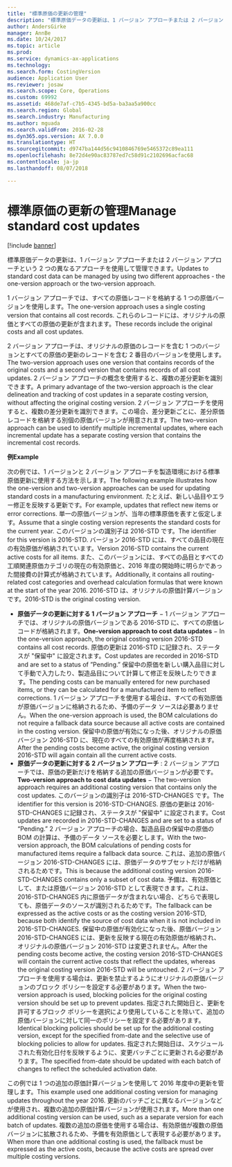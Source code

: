 ```yaml
---
title: "標準原価の更新の管理"
description: "標準原価データの更新は、1 バージョン アプローチまたは 2 バージョン アプローチという 2 つの異なるアプローチを使用して管理できます。"
author: AndersGirke
manager: AnnBe
ms.date: 10/24/2017
ms.topic: article
ms.prod: 
ms.service: dynamics-ax-applications
ms.technology: 
ms.search.form: CostingVersion
audience: Application User
ms.reviewer: josaw
ms.search.scope: Core, Operations
ms.custom: 69992
ms.assetid: 468de7af-c7b5-4345-bd5a-ba3aa5a900cc
ms.search.region: Global
ms.search.industry: Manufacturing
ms.author: mguada
ms.search.validFrom: 2016-02-28
ms.dyn365.ops.version: AX 7.0.0
ms.translationtype: HT
ms.sourcegitcommit: d9747ba144d56c9410846769e5465372c89ea111
ms.openlocfilehash: 8e72d4e90ac83787ed7c58d91c2102696acfac68
ms.contentlocale: ja-jp
ms.lasthandoff: 08/07/2018

---
```


# <a name="manage-standard-cost-updates"></a><span data-ttu-id="3342f-103">標準原価の更新の管理</span><span class="sxs-lookup"><span data-stu-id="3342f-103">Manage standard cost updates</span></span>

[!include [banner](../includes/banner.md)]

<span data-ttu-id="3342f-104">標準原価データの更新は、1 バージョン アプローチまたは 2 バージョン アプローチという 2 つの異なるアプローチを使用して管理できます。</span><span class="sxs-lookup"><span data-stu-id="3342f-104">Updates to standard cost data can be managed by using two different approaches - the one-version approach or the two-version approach.</span></span> 

<span data-ttu-id="3342f-105">1 バージョン アプローチでは、すべての原価レコードを格納する 1 つの原価バージョンを使用します。</span><span class="sxs-lookup"><span data-stu-id="3342f-105">The one-version approach uses a single costing version that contains all cost records.</span></span> <span data-ttu-id="3342f-106">これらのレコードには、オリジナルの原価とすべての原価の更新が含まれます。</span><span class="sxs-lookup"><span data-stu-id="3342f-106">These records include the original costs and all cost updates.</span></span>

<span data-ttu-id="3342f-107">2 バージョン アプローチは、オリジナルの原価のレコードを含む 1 つのバージョンとすべての原価の更新のレコードを含む 2 番目のバージョンを使用します。</span><span class="sxs-lookup"><span data-stu-id="3342f-107">The two-version approach uses one version that contains records of the original costs and a second version that contains records of all cost updates.</span></span> <span data-ttu-id="3342f-108">2 バージョン アプローチの概念を使用すると、複数の差分更新を識別できます。</span><span class="sxs-lookup"><span data-stu-id="3342f-108">A primary advantage of the two-version approach is the clear delineation and tracking of cost updates in a separate costing version, without affecting the original costing version.</span></span> <span data-ttu-id="3342f-109">2 バージョン アプローチを使用すると、複数の差分更新を識別できます。この場合、差分更新ごとに、差分原価レコードを格納する別個の原価バージョンが用意されます。</span><span class="sxs-lookup"><span data-stu-id="3342f-109">The two-version approach can be used to identify multiple incremental updates, where each incremental update has a separate costing version that contains the incremental cost records.</span></span> 

<span data-ttu-id="3342f-110">**例**</span><span class="sxs-lookup"><span data-stu-id="3342f-110">**Example**</span></span> 

<span data-ttu-id="3342f-111">次の例では、1 バージョンと 2 バージョン アプローチを製造環境における標準原価更新に使用する方法を示します。</span><span class="sxs-lookup"><span data-stu-id="3342f-111">The following example illustrates how the one-version and two-version approaches can be used for updating standard costs in a manufacturing environment.</span></span> <span data-ttu-id="3342f-112">たとえば、新しい品目やエラー修正を反映する更新です。</span><span class="sxs-lookup"><span data-stu-id="3342f-112">For example, updates that reflect new items or error corrections.</span></span> <span data-ttu-id="3342f-113">単一の原価バージョンが、当年の標準原価を表すと仮定します。</span><span class="sxs-lookup"><span data-stu-id="3342f-113">Assume that a single costing version represents the standard costs for the current year.</span></span> <span data-ttu-id="3342f-114">このバージョンの識別子は 2016-STD です。</span><span class="sxs-lookup"><span data-stu-id="3342f-114">The identifier for this version is 2016-STD.</span></span> <span data-ttu-id="3342f-115">バージョン 2016-STD には、すべての品目の現在の有効原価が格納されています。</span><span class="sxs-lookup"><span data-stu-id="3342f-115">Version 2016-STD contains the current active costs for all items.</span></span> <span data-ttu-id="3342f-116">また、このバージョンには、すべての品目とすべての工順関連原価カテゴリの現在の有効原価と、2016 年度の開始時に明らかであった間接費の計算式が格納されています。</span><span class="sxs-lookup"><span data-stu-id="3342f-116">Additionally, it contains all routing-related cost categories and overhead calculation formulas that were known at the start of the year 2016.</span></span> <span data-ttu-id="3342f-117">2016-STD は、オリジナルの原価計算バージョンです。</span><span class="sxs-lookup"><span data-stu-id="3342f-117">2016-STD is the original costing version.</span></span>

-   <span data-ttu-id="3342f-118">**原価データの更新に対する 1 バージョン アプローチ** − 1 バージョン アプローチでは、オリジナルの原価バージョンである 2016-STD に、すべての原価レコードが格納されます。</span><span class="sxs-lookup"><span data-stu-id="3342f-118">**One-version approach to cost data updates** − In the one-version approach, the original costing version 2016-STD contains all cost records.</span></span> <span data-ttu-id="3342f-119">原価の更新は 2016-STD に記録され、ステータスが "保留中" に設定されます。</span><span class="sxs-lookup"><span data-stu-id="3342f-119">Cost updates are recorded in 2016-STD and are set to a status of ”Pending.”</span></span> <span data-ttu-id="3342f-120">保留中の原価を新しい購入品目に対して手動で入力したり、製造品目について計算して修正を反映したりできます。</span><span class="sxs-lookup"><span data-stu-id="3342f-120">The pending costs can be manually entered for new purchased items, or they can be calculated for a manufactured item to reflect corrections.</span></span> <span data-ttu-id="3342f-121">1 バージョン アプローチを使用する場合は、すべての有効原価が原価バージョンに格納されるため、予備のデータ ソースは必要ありません。</span><span class="sxs-lookup"><span data-stu-id="3342f-121">When the one-version approach is used, the BOM calculations do not require a fallback data source because all active costs are contained in the costing version.</span></span> <span data-ttu-id="3342f-122">保留中の原価が有効になった後、オリジナルの原価バージョン 2016-STD に、現在のすべての有効原価が再度格納されます。</span><span class="sxs-lookup"><span data-stu-id="3342f-122">After the pending costs become active, the original costing version 2016-STD will again contain all the current active costs.</span></span>
-   <span data-ttu-id="3342f-123">**原価データの更新に対する 2 バージョン アプローチ** : 2 バージョン アプローチでは、原価の更新だけを格納する追加の原価バージョンが必要です。</span><span class="sxs-lookup"><span data-stu-id="3342f-123">**Two-version approach to cost data updates** − The two-version approach requires an additional costing version that contains only the cost updates.</span></span> <span data-ttu-id="3342f-124">このバージョンの識別子は 2016-STD-CHANGES です。</span><span class="sxs-lookup"><span data-stu-id="3342f-124">The identifier for this version is 2016-STD-CHANGES.</span></span> <span data-ttu-id="3342f-125">原価の更新は 2016-STD-CHANGES に記録され、ステータスが "保留中" に設定されます。</span><span class="sxs-lookup"><span data-stu-id="3342f-125">Cost updates are recorded in 2016-STD-CHANGES and are set to a status of “Pending.”</span></span> <span data-ttu-id="3342f-126">2 バージョン アプローチの場合、製造品目の保留中の原価の BOM の計算は、予備のデータ ソースを必要とします。</span><span class="sxs-lookup"><span data-stu-id="3342f-126">With the two-version approach, the BOM calculations of pending costs for manufactured items require a fallback data source.</span></span> <span data-ttu-id="3342f-127">これは、追加の原価バージョン 2016-STD-CHANGES には、原価データのサブセットだけが格納されるためです。</span><span class="sxs-lookup"><span data-stu-id="3342f-127">This is because the additional costing version 2016-STD-CHANGES contains only a subset of cost data.</span></span> <span data-ttu-id="3342f-128">予備は、有効原価として、または原価バージョン 2016-STD として表現できます。これは、2016-STD-CHANGES 内に原価データが含まれない場合、どちらで表現しても、原価データのソースが識別されるためです。</span><span class="sxs-lookup"><span data-stu-id="3342f-128">The fallback can be expressed as the active costs or as the costing version 2016-STD, because both identify the source of cost data when it is not included in 2016-STD-CHANGES.</span></span> <span data-ttu-id="3342f-129">保留中の原価が有効化になった後、原価バージョン 2016-STD-CHANGES には、更新を反映する現在の有効原価が格納され、オリジナルの原価バージョン 2016-STD は変更されません。</span><span class="sxs-lookup"><span data-stu-id="3342f-129">After the pending costs become active, the costing version 2016-STD-CHANGES will contain the current active costs that reflect the updates, whereas the original costing version 2016-STD will be untouched.</span></span> <span data-ttu-id="3342f-130">2 バージョン アプローチを使用する場合は、更新を禁止するようにオリジナルの原価バージョンのブロック ポリシーを設定する必要があります。</span><span class="sxs-lookup"><span data-stu-id="3342f-130">When the two-version approach is used, blocking policies for the original costing version should be set up to prevent updates.</span></span> <span data-ttu-id="3342f-131">指定された開始日と、更新を許可するブロック ポリシーを選択により使用していることを除いて、追加の原価バージョンに対して同一のポリシーを設定する必要があります。</span><span class="sxs-lookup"><span data-stu-id="3342f-131">Identical blocking policies should be set up for the additional costing version, except for the specified from-date and the selective use of blocking policies to allow for updates.</span></span> <span data-ttu-id="3342f-132">指定された開始日は、スケジュールされた有効化日付を反映するように、変更バッチごとに更新される必要があります。</span><span class="sxs-lookup"><span data-stu-id="3342f-132">The specified from-date should be updated with each batch of changes to reflect the scheduled activation date.</span></span>

<span data-ttu-id="3342f-133">この例では 1 つの追加の原価計算バージョンを使用して 2016 年度中の更新を管理します。</span><span class="sxs-lookup"><span data-stu-id="3342f-133">This example used one additional costing version for managing updates throughout the year 2016.</span></span> <span data-ttu-id="3342f-134">更新のバッチごとに異なるバージョンなどが使用され、複数の追加の原価計算バージョンが使用されます。</span><span class="sxs-lookup"><span data-stu-id="3342f-134">More than one additional costing version can be used, such as a separate version for each batch of updates.</span></span> <span data-ttu-id="3342f-135">複数の追加の原価を使用する場合は、有効原価が複数の原価バージョンに拡散されるため、予備を有効原価として表現する必要があります。</span><span class="sxs-lookup"><span data-stu-id="3342f-135">When more than one additional costing is used, the fallback must be expressed as the active costs, because the active costs are spread over multiple costing versions.</span></span>






